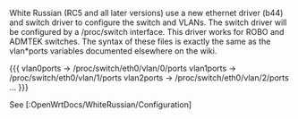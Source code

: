 White Russian (RC5 and all later versions) use a new ethernet driver
(b44) and switch driver to configure the switch and VLANs. The switch
driver will be configured by a /proc/switch interface. This driver works
for ROBO and ADMTEK switches. The syntax of these files is exactly the
same as the vlan\*ports variables documented elsewhere on the wiki.

{{{ vlan0ports -&gt; /proc/switch/eth0/vlan/0/ports vlan1ports -&gt;
/proc/switch/eth0/vlan/1/ports vlan2ports -&gt;
/proc/switch/eth0/vlan/2/ports ... }}}

See \[:OpenWrtDocs/WhiteRussian/Configuration\]

